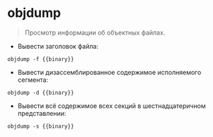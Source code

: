 # objdump

> Просмотр информации об объектных файлах.

- Вывести заголовок файла:

`objdump -f {{binary}}`

- Вывести дизассемблированное содержимое исполняемого сегмента:

`objdump -d {{binary}}`

- Вывести всё содержимое всех секций в шестнадцатеричном представлении:

`objdump -s {{binary}}`
